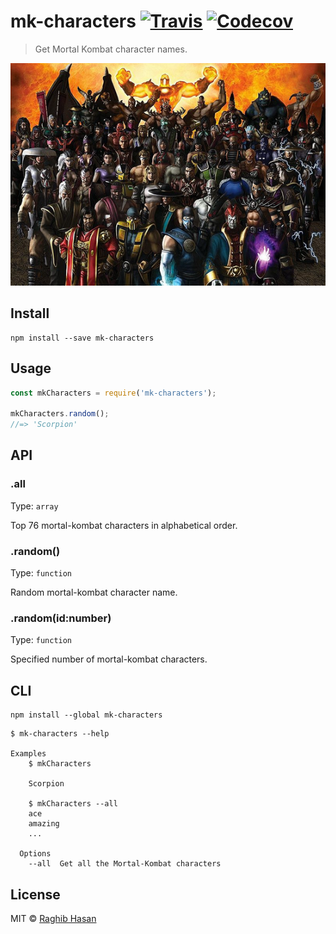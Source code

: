 # mk-characters [![Travis](https://img.shields.io/travis/ragmha/mk-characters.svg?style=flat-square)](https://travis-ci.org/ragmha/mk-characters) [![Codecov](https://img.shields.io/codecov/c/github/ragmha/mk-characters.svg?style=flat-square)](https://codecov.io/gh/ragmha/mk-characters)

> Get Mortal Kombat character names.

![mk-characters](assets/mk-characters.png)

## Install

```
npm install --save mk-characters

```

## Usage

```js
const mkCharacters = require('mk-characters');

mkCharacters.random();
//=> 'Scorpion'

```

## API

### .all

Type: `array`

Top 76 mortal-kombat characters in alphabetical order.

### .random()

Type: `function`

Random mortal-kombat character name.

### .random(id:number)

Type: `function`

Specified number of mortal-kombat characters.

## CLI

```
npm install --global mk-characters
```

```
$ mk-characters --help

Examples
    $ mkCharacters

    Scorpion

    $ mkCharacters --all
    ace
    amazing
    ...

  Options
    --all  Get all the Mortal-Kombat characters
```

## License

MIT © [Raghib Hasan](http://raghibm.com)

